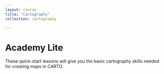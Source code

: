 ```yaml
---
layout: course
title: "Cartography"
collection: cartography

---
```

# Academy Lite

These quick-start lessons will give you the basic cartography skills needed for creating maps in CARTO.
